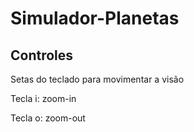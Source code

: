 # Simulador-Planetas
## Controles
Setas do teclado para movimentar a visão

Tecla i: zoom-in

Tecla o: zoom-out
